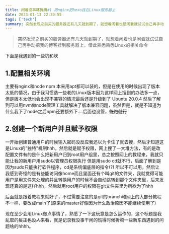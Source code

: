 ```yaml
---
title: 闲着没事瞎折腾#1 用nginx把hexo挂在Linux服务器上
date: 2023-01-13 22:39:55
tags: ['tech']
summary: 突然发现之前买的服务器还有几天就到期了，就想着闲着也是闲着就试试自己再手动把我的博客挂到服务器上，借此熟悉熟悉Linux的相关命令
---
```




> 突然发现之前买的服务器还有几天就到期了，就想着闲着也是闲着就试试自己再手动把我的博客挂到服务器上，借此熟悉熟悉Linux的相关命令

下面是我遇到的一些坑和坎

## 1.配置相关环境

主要有nginx和node npm 本来用apt都可以装的，但是在使用的时候出现了版本太低的情况，由于我习惯选一些老的Linux版本因为这样网上搜到的办法多一点，但是版本太低也会出现不兼容的情况最后还是升级到了 Ubuntu 20.0.4 然后了解到可以用nvm做node管理工具就解决了版本兼容问题，虽然但是，就是不知道为什么我下了node之后npm还要额外下....后面也没管，~~能跑就行~~



## 2.创建一个新用户并且赋予权限

一开始创建普通用户的时候输入密码没反应我还以为卡住了就去搜，然后才知道这是Linux的"独特"机制hhh，然后就是赋予权限，网上搜了一大堆方法，有的是改配置文件有的是什么把新用户归到root用户组里，总之按照网上的教程来，我就只能让我的新用户用sudo以管理员权限执行 但是用sudo cd就不行，后面了解到是因为sudo只能执行软件程序，cd是系统偏底层的指令(?) 所以不可以用，然后让我感到奇怪的是有些能访问像home而且里面还有个叫git的文件夹，我就觉得可能用户是用文件夹处理的并且转换用户的时候不会自动跳转到那个文件夹里，后来发现还真的是这样hhh，然后就用root用户的权限在git文件夹里为所欲为了hhh



后面就是跟着教程来就好了，不过需要注意的是git的branch和网上的大部分教程不一样，要改成main了(原来的master好像因为什么政治原因不能继续使用了)

现在至少会用Linux做点事情了，熟悉了一下这玩意是怎么运作的，这个标题是我乱取的~~反正也没人来看~~，就是记录我没事干闲的慌得时候折腾一些新东西遇到的问题啥的hhhh。

